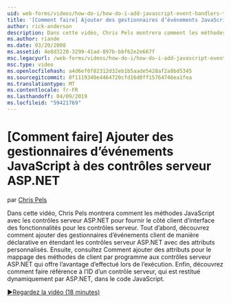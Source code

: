 ```yaml
---
uid: web-forms/videos/how-do-i/how-do-i-add-javascript-event-handlers-to-aspnet-server-controls
title: '[Comment faire] Ajouter des gestionnaires d’événements JavaScript à des contrôles serveur ASP.NET | Microsoft Docs'
author: rick-anderson
description: Dans cette vidéo, Chris Pels montrera comment les méthodes JavaScript avec les contrôles serveur ASP.NET pour fournir le côté client d’interface des fonctionnalités pour le contrat du serveur...
ms.author: riande
ms.date: 03/20/2008
ms.assetid: 4e8d3220-3299-41ad-897b-bbf62e2e667f
msc.legacyurl: /web-forms/videos/how-do-i/how-do-i-add-javascript-event-handlers-to-aspnet-server-controls
msc.type: video
ms.openlocfilehash: a4d6ef0f82312d32eb1b5aade5428af2a8bd5345
ms.sourcegitcommit: 0f1119340e4464720cfd16d0ff15764746ea1fea
ms.translationtype: MT
ms.contentlocale: fr-FR
ms.lasthandoff: 04/09/2019
ms.locfileid: "59421769"
---
```

# <a name="how-do-i-add-javascript-event-handlers-to-aspnet-server-controls"></a>[Comment faire] Ajouter des gestionnaires d’événements JavaScript à des contrôles serveur ASP.NET

par [Chris Pels](https://twitter.com/chrispels)

Dans cette vidéo, Chris Pels montrera comment les méthodes JavaScript avec les contrôles serveur ASP.NET pour fournir le côté client d’interface des fonctionnalités pour les contrôles serveur. Tout d’abord, découvrez comment ajouter des gestionnaires d’événements client de manière déclarative en étendant les contrôles serveur ASP.NET avec des attributs personnalisés. Ensuite, consultez Comment ajouter des attributs pour le mappage des méthodes de client par programme aux contrôles serveur ASP.NET qui offre l’avantage d’effectué lors de l’exécution. Enfin, découvrez comment faire référence à l’ID d’un contrôle serveur, qui est restitué dynamiquement par ASP.NET, dans le code JavaScript.

[&#9654;Regardez la vidéo (18 minutes)](https://channel9.msdn.com/Blogs/ASP-NET-Site-Videos/how-do-i-add-javascript-event-handlers-to-aspnet-server-controls)
